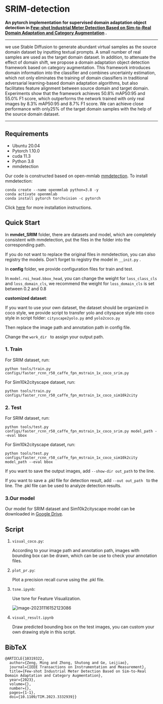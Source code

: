 # SRIM-detection

**An pytorch implementation for supervised domain adaptation object detection in [Few-shot Industrial Meter Detection Based on Sim-to-Real Domain Adaptation and Category Augmentation](https://ieeexplore.ieee.org/document/10319322) .**

------

we use Stable Diffusion to generate abundant virtual samples as the source domain dataset by inputting textual prompts. A small number of real samples are used as the target domain dataset. In addition, to attenuate the effect of domain shift, we propose a domain adaptation object detection framework based on category augmentation. This framework introduces domain information into the classifier and combines uncertainty estimation, which not only eliminates the training of domain classifiers in traditional adversarial learning-based domain adaptation algorithms, but also facilitates feature alignment between source domain and target domain. Experiments show that the framework achieves 50.8% mAP50:95 and 55.0% F1 score, which outperforms the network trained with only real images by 8.3% mAP50:95 and 8.7% F1 score. We can achieve close performance with only25% of the target domain samples with the help of the source domain dataset.

------

## Requirements

- Ubuntu 20.04
- Pytorch 1.10.0
- cuda 11.3
- Python 3.8
- mmdetection 

Our code is constructed based on open-mmlab [mmdetection](https://github.com/open-mmlab/mmdetection). To install mmdetection:

```shell
conda create --name openmmlab python=3.8 -y
conda activate openmmlab
conda install pytorch torchvision -c pytorch
```

Click [here](https://mmdetection.readthedocs.io/en/latest/get_started.html) for more installation instructions.

## Quick Start

In **mmdet_SRIM** folder, there are datasets and model, which are completely consistent with mmdetection, put the files in the folder into the corresponding path.

If you do not want to replace the original files in mmdetection, you can also registry the models. Don't forget to registry the model  in ``__init.py`` .

In **config** folder, we provide configuration files for train and test.

In ``model.roi_head.bbox_head``, you can change the weight for ``loss_class_cls`` and  ``loss_domain_cls``, we recommend the weight for ``loss_domain_cls`` is set between 0.2 and 0.8



**customized dataset**:

If you want to use your own dataset, the dataset should be organized in coco style, we provide script to transfer yolo and cityspace style into coco style in script folder: ``cityscape2yolo.py`` and ``yolo2coco.py``

Then replace the image path and annotation path in config file.

Change the  ``work_dir `` to assign your output path.

### 1. Train

For SRIM dataset, run:

```shell
python tools/train.py  configs/faster_rcnn_r50_caffe_fpn_mstrain_1x_coco_srim.py
```

For Sim10k2cityscape dataset, run:

```
python tools/train.py  configs/faster_rcnn_r50_caffe_fpn_mstrain_1x_coco_sim10k2city
```

### 2. Test

For SRIM dataset, run:

```
python tools/test.py configs/faster_rcnn_r50_caffe_fpn_mstrain_1x_coco_srim.py model_path --eval bbox 
```

For Sim10k2cityscape dataset, run:

```
python tools/test.py  configs/faster_rcnn_r50_caffe_fpn_mstrain_1x_coco_sim10k2city model_path --eval bbox 
```

If you want to save the output images, add  ``--show-dir out_path`` to the line.

If you want to save a .pkl file for detection result, add ``--out out_path `` to the line. The .pkl file can be used to analyze detection results.

### 3.Our model

Our model for SRIM dataset and Sim10k2cityscape model can be downloaded in [Google Drive](https://drive.google.com/drive/folders/1qWYTamwCMtqozyhvmboT3OvDh2gG2iC2?usp=drive_link).

## Script

1. ``visual_coco.py``:

   According to your image path and annotation path, images with bounding box can be drawn, which can be use to check your annotation files.

2. ``plot_pr.py``:

   Plot a precision recall curve using the .pkl  file.

3. ``tsne.ipynb``:

   Use tsne for Feature Visualization.

   ![image-20231116152123086](F:\研究生\周总结\typora_img\image-20231116152123086.png)

4. ``visual_result.ipynb``

   Draw predicted bounding box on the test images, you can custom your own drawing style in this script.

## BibTeX

```
@ARTICLE{10319322,
  author={Zeng, Ming and Zhong, Shutong and Ge, Leijiao},
  journal={IEEE Transactions on Instrumentation and Measurement}, 
  title={Few-shot Industrial Meter Detection Based on Sim-to-Real Domain Adaptation and Category Augmentation}, 
  year={2023},
  volume={},
  number={},
  pages={1-1},
  doi={10.1109/TIM.2023.3332939}}
```

